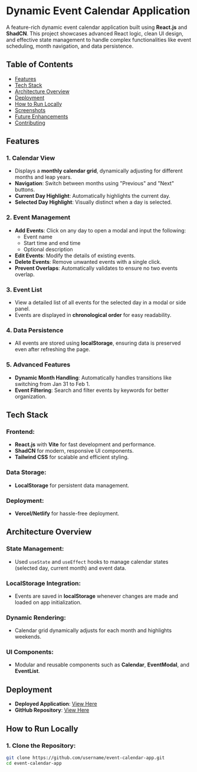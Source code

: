 
# Dynamic Event Calendar Application

A feature-rich dynamic event calendar application built using **React.js** and **ShadCN**. This project showcases advanced React logic, clean UI design, and effective state management to handle complex functionalities like event scheduling, month navigation, and data persistence.

## Table of Contents
- [Features](#features)
- [Tech Stack](#tech-stack)
- [Architecture Overview](#architecture-overview)
- [Deployment](#deployment)
- [How to Run Locally](#how-to-run-locally)
- [Screenshots](#screenshots)
- [Future Enhancements](#future-enhancements)
- [Contributing](#contributing)

## Features

### 1. **Calendar View**
- Displays a **monthly calendar grid**, dynamically adjusting for different months and leap years.
- **Navigation**: Switch between months using "Previous" and "Next" buttons.
- **Current Day Highlight**: Automatically highlights the current day.
- **Selected Day Highlight**: Visually distinct when a day is selected.

### 2. **Event Management**
- **Add Events**: Click on any day to open a modal and input the following:
  - Event name
  - Start time and end time
  - Optional description
- **Edit Events**: Modify the details of existing events.
- **Delete Events**: Remove unwanted events with a single click.
- **Prevent Overlaps**: Automatically validates to ensure no two events overlap.

### 3. **Event List**
- View a detailed list of all events for the selected day in a modal or side panel.
- Events are displayed in **chronological order** for easy readability.

### 4. **Data Persistence**
- All events are stored using **localStorage**, ensuring data is preserved even after refreshing the page.

### 5. **Advanced Features**
- **Dynamic Month Handling**: Automatically handles transitions like switching from Jan 31 to Feb 1.
- **Event Filtering**: Search and filter events by keywords for better organization.

## Tech Stack

### **Frontend**:
- **React.js** with **Vite** for fast development and performance.
- **ShadCN** for modern, responsive UI components.
- **Tailwind CSS** for scalable and efficient styling.

### **Data Storage**:
- **LocalStorage** for persistent data management.

### **Deployment**:
- **Vercel/Netlify** for hassle-free deployment.

## Architecture Overview

### **State Management**:
- Used `useState` and `useEffect` hooks to manage calendar states (selected day, current month) and event data.

### **LocalStorage Integration**:
- Events are saved in **localStorage** whenever changes are made and loaded on app initialization.

### **Dynamic Rendering**:
- Calendar grid dynamically adjusts for each month and highlights weekends.

### **UI Components**:
- Modular and reusable components such as **Calendar**, **EventModal**, and **EventList**.

## Deployment
- **Deployed Application**: [View Here](#)  
- **GitHub Repository**: [View Here](#)

## How to Run Locally

### **1. Clone the Repository**:
```bash
git clone https://github.com/username/event-calendar-app.git  
cd event-calendar-app
